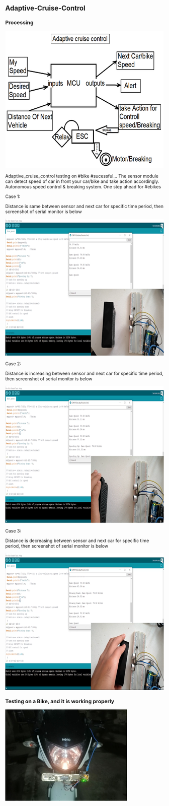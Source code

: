 ## Adaptive-Cruise-Control

### Processing

<img src="acc images/process.png" height=435>

Adaptive_cruise_control testing on #bike #sucessful... The sensor module can detect speed of car in front your car/bike and take action accordingly. Autonomous speed control &amp; breaking system. One step ahead for #ebikes

Case 1: 

Distance is same between sensor and next car for specific time period, then screenshot of serial monitor is below


<img src="acc images/case1.png" height=435>

Case 2: 

Distance is increasing between sensor and next car for specific time period, then screenshot of serial monitor is below


<img src="acc images/case2.png" height=435>

Case 3: 

Distance is decreasing between sensor and next car for specific time period, then screenshot of serial monitor is below

<img src="acc images/case3.png" height=435>

### Testing on a Bike, and it is working properly

<img src="acc images/adaptive cruice control.jpg" height=290>
